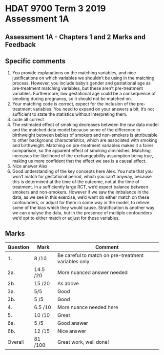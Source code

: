 # HDAT 9700 Term 3 2019 Assessment 1A

## Assessment 1A - Chapters 1 and 2 Marks and Feedback

## Specific comments 
1) You provide explanations on the matching variables,  and nice justifications on which variables we shouldn’t be using in the matching process. However, you include baby’s gender and gestational age as pre-treatment matching variables, but these aren’t pre-treatment variables. Furthermore, low gestational age could be a consequence of smoking during pregnancy, so it should not be matched on. 
2) Your matching code is correct, expect for the inclusion of the pre-treatment variables. You need to expand on your answers a bit, it’s not sufficient to state the statistics without interpreting them. 
3) code all correct
4)   The estimated effect of smoking decreases between the raw data model and the matched data model because some of the difference in birthweight between babies of smokers and non-smokers is attributable to other background characteristics, which are associated with smoking and birthweight. Matching on pre-treatment variables makes it a fairer comparison, so the apparent effect of smoking diminishes. Matching increases the likelihood of the exchangeability assumption being true, making us more confident that the effect we see is a causal effect.
5) Nice answer Alex 
6) Good understanding of the key concepts here Alex. You note that you won’t match for gestational period, which you can’t anyway, because this is determined at the time of the outcome, not at the time of treatment. In a sufficiently large RCT, we’d expect balance between smokers and non-smokers. However if we saw the imbalance in the data, as we see in this exercise, we’d want do either match on these confounders, or adjust for them in some way in the model, to relieve some of the bias which they would cause. Stratification is another way we can analyse the data, but in the presence of multiple confounders we’d opt to either match or adjust for these variables. 
## Marks

| Question | Mark           | Comment       	|
|----------|----------------|---------------	|
| 1.       | 8 /10           |  Be careful to match on pre-treatment variables only             	|
| 2a.      | 14.5 /20          |  More nuanced answer needed                |
| 2b.      | 15 /20          |  As above|
| 3a.      |  5/5            |    Good  	          |
| 3b.      | 5 /5            |    Good  	          |
| 4.       | 6.5 /10           | More nuance needed here  	            |
| 5.       |  10 /10           |  Great                |
| 6a.      | 5 /5            |  Good answer     	          |
| 6b.      | 12 /15          |  Nice answer    	          |
| Overall  |81  /100     |  Great work, well done!               |
